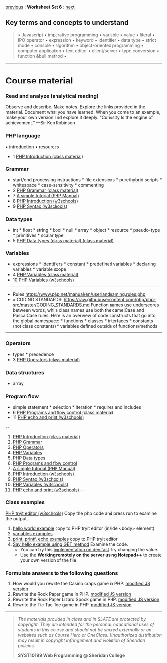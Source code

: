 [previous](set05.md) 
: **Worksheet Set 6**
: [next](set07.md)


## Key terms and concepts to understand
> &bull; Javascript  &bull; imperative programming  &bull; variable  &bull; value  &bull; literal  &bull; IPO operator &bull; expression  &bull; keyword  &bull; identifier  &bull;  data type &bull; strict mode  &bull; console  &bull;  algorithm  &bull; object-oriented programming  &bull; computer application  &bull;  text editor  &bull; client/server  &bull;  type conversion  &bull; function &bull method &bull;
> 
---

# Course material

### Read and analyze (analytical reading)
Observe and describe. Make notes. Explore the links provided in the material. Document what you have learned. When you come to an example, make your own version and explore it deeply. “Curiosity Is the engine of achievement.” —Sir Ken Robinson

### PHP language
&bull; introduction &bull; resources
* 1 [PHP Introduction (class material)](https://ebajcar.github.io/web10199/content/learnphp/index.html)

### Grammar
* start/end processing instructions  *  file extensions  * pure/hybrid scripts  * whitespace  * case-sensitivity * commenting
* 2 [PHP Grammar (class material)](https://ebajcar.github.io/web10199/content/learnphp/grammar.html)
* 7 [A simple tutorial (PHP Manual)](https://www.php.net/manual/en/tutorial.php)
* 8 [PHP Introduction (w3schools)](https://www.w3schools.com/php/php_intro.asp)
* 9 [PHP Syntax (w3schools)](https://www.w3schools.com/php/php_syntax.asp)
### Data types
* int * float * string * bool * null * array * object * resource * pseudo-type * primitives * scalar type
* 5 [PHP Data types (class material) (class material)](https://ebajcar.github.io/web10199/content/learnphp/data_types.html)
### Variables
* expressions * Identifiers * constant * predefined variables * declaring variables * variable scope
* 4 [PHP Variables (class material)](https://ebajcar.github.io/web10199/content/learnphp/variables.html)
* 10 [PHP Variables (w3schools)](https://www.w3schools.com/php/php_variables.asp)
---
* Rules https://www.php.net/manual/en/userlandnaming.rules.php
*  » CODING STANDARDS: https://raw.githubusercontent.com/php/php-src/master/CODING_STANDARDS.md
     Function names use underscores between words, while class names use both the camelCase and PascalCase rules.
     Here is an overview of code constructs that go into the global namespace:
          * functions
          * classes
          * interfaces
          * constants (not class constants)
          * variables defined outside of functions/methods
   
---   
### Operators
* types * precedence
* 3 [PHP Operators (class material)](https://ebajcar.github.io/web10199/content/learnphp/operators.html)
### Data structures
* array
### Program flow
* simple statement * selection * iteration * requires and includes
* 6 [PHP Programs and flow control (class material)](https://ebajcar.github.io/web10199/content/learnphp/control_flow.html)
* 11 [PHP echo and print (w3schools)](https://www.w3schools.com/php/php_echo_print.asp)

--
1. [PHP Introduction (class material)](https://ebajcar.github.io/web10199/content/learnphp/index.html)
2. [PHP Grammar](https://ebajcar.github.io/web10199/content/learnphp/grammar.html)
3. [PHP Operators](https://ebajcar.github.io/web10199/content/learnphp/operators.html)
4. [PHP Variables](https://ebajcar.github.io/web10199/content/learnphp/variables.html)
5. [PHP Data types](https://ebajcar.github.io/web10199/content/learnphp/data_types.html)
6. [PHP Programs and flow control](https://ebajcar.github.io/web10199/content/learnphp/control_flow.html)
7. [A simple tutorial (PHP Manual)](https://www.php.net/manual/en/tutorial.php)
8. [PHP Introduction (w3schools)](https://www.w3schools.com/php/php_intro.asp)
9. [PHP Syntax (w3schools)](https://www.w3schools.com/php/php_syntax.asp)
10. [PHP Variables (w3schools)](https://www.w3schools.com/php/php_variables.asp)
11. [PHP echo and print (w3schools)](https://www.w3schools.com/php/php_echo_print.asp)
--

### Class examples
<a href="https://www.w3schools.com/php/phptryit.asp?filename=tryphp_intro" target="_blank">PHP tryit editor (w3schools)</a> Copy the php code and press run to examine the output.
1. [hello world example](../examples/set6/hello_world.php) copy to PHP tryit editor (inside &lt;body> element)
2. [variables examples](../examples/set6/variables.php)
3. [print, printf, echo examples](../examples/set6/print_printf.html) copy to PHP tryit editor
4. [Say hello example using GET method](../examples/set6/say_hello.php) Examine the code.
    - You can try this [implementation on dev.fast](https://bajcar.dev.fast.sheridanc.on.ca/10199/set06/say_hello.php?name=Sheridan%20College&password=abc) Try changing the value.
    - Use the **Working remotely on the server using Notepad++** to create your own version of the file




### Formulate answers to the following questions
1. How would you rewrite the Casino craps game in PHP. [modified JS version](https://syst10199-examples.w3spaces.com/week8/modified-cc.html)
2. Rewrite the Rock Paper game in PHP. [modified JS version](https://syst10199-examples.w3spaces.com/week8/modified-rps.html)
3. Rewrite the Rock Paper Lizard Spock game in PHP. [modified JS version](https://syst10199-examples.w3spaces.com/week8/modified-rpsls.html)
4. Rewrite the Tic Tac Toe game in PHP.  [modified JS version](https://syst10199-examples.w3spaces.com/week8/modified-ttt.html)


  
---
> *The materials provided in class and in SLATE are protected by copyright. They are intended for the personal, educational uses of students in this course and should not be shared externally or on websites such as Course Hero or OneClass. Unauthorized distribution may result in copyright infringement and violation of Sheridan policies.*
> 
> **SYST10199 Web Programming @ Sheridan College**
